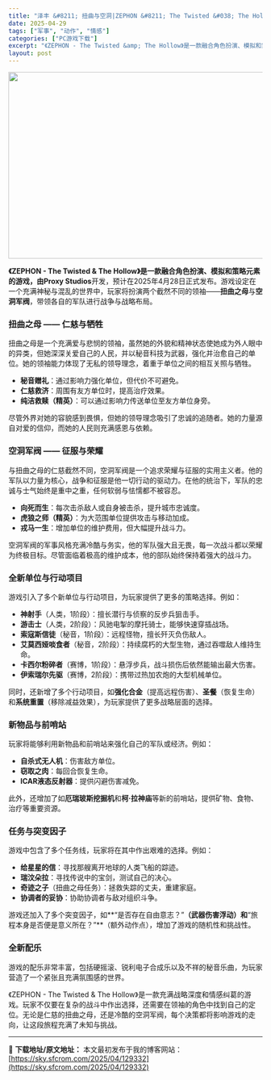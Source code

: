 ```yaml
---
title: "泽丰 &#8211; 扭曲与空洞|ZEPHON &#8211; The Twisted &#038; The Hollow|简体中文"
date: 2025-04-29
tags: ["军事", "动作", "情感"]
categories: ["PC游戏下载"]
excerpt: "《ZEPHON - The Twisted &amp; The Hollow》是一款融合角色扮演、模拟和策略元素的游戏，由Proxy Studios开发，预计在2025年4月28日正式发布。游戏设定在一个充满神秘与混乱的世界中，玩家将扮演两个截然不同的领袖——扭曲之母与空洞军阀，带领各自的军队进行战&hellip;"
layout: post
---
```


<img class="aligncenter size-full wp-image-129333" src="https://sky.sfcrom.com/wp-content/uploads/2025/04/2025042900234248.webp" alt="" width="660" height="370" />

<strong>《ZEPHON - The Twisted &amp; The Hollow》是一款融合角色扮演、模拟和策略元素的游戏，由Proxy Studios</strong>开发，预计在2025年4月28日正式发布。游戏设定在一个充满神秘与混乱的世界中，玩家将扮演两个截然不同的领袖——<strong>扭曲之母</strong>与<strong>空洞军阀</strong>，带领各自的军队进行战争与战略布局。
<h3><strong>扭曲之母</strong> —— 仁慈与牺牲</h3>
扭曲之母是一个充满爱与悲悯的领袖，虽然她的外貌和精神状态使她成为外人眼中的异类，但她深深关爱自己的人民，并以秘音科技为武器，强化并治愈自己的单位。她的领袖能力体现了无私的领导理念，着重于单位之间的相互关照与牺牲。
<ul>
 	<li><strong>秘音赠礼</strong>：通过影响力强化单位，但代价不可避免。</li>
 	<li><strong>仁慈救济</strong>：周围有友方单位时，提高治疗效果。</li>
 	<li><strong>纯洁救赎（精英）</strong>：可以通过影响力传送单位至友方单位身旁。</li>
</ul>
尽管外界对她的容貌感到畏惧，但她的领导理念吸引了忠诚的追随者。她的力量源自对爱的信仰，而她的人民则充满感恩与依赖。
<h3><strong>空洞军阀</strong> —— 征服与荣耀</h3>
与扭曲之母的仁慈截然不同，空洞军阀是一个追求荣耀与征服的实用主义者。他的军队以力量为核心，战争和征服是他一切行动的驱动力。在他的统治下，军队的忠诚与士气始终是重中之重，任何软弱与怯懦都不被容忍。
<ul>
 	<li><strong>向死而生</strong>：每次击杀敌人或自身被击杀，提升城市忠诚度。</li>
 	<li><strong>虎狼之师（精英）</strong>：为大范围单位提供攻击与移动加成。</li>
 	<li><strong>戎马一生</strong>：增加单位的维护费用，但大幅提升战斗力。</li>
</ul>
空洞军阀的军事风格充满冷酷与务实，他的军队强大且无畏，每一次战斗都以荣耀为终极目标。尽管面临着极高的维护成本，他的部队始终保持着强大的战斗力。
<h3><strong>全新单位与行动项目</strong></h3>
游戏引入了多个新单位与行动项目，为玩家提供了更多的策略选择。例如：
<ul>
 	<li><strong>神射手</strong>（人类，1阶段）：擅长潜行与侦察的反步兵狙击手。</li>
 	<li><strong>游击士</strong>（人类，2阶段）：风驰电掣的摩托骑士，能够快速穿插战场。</li>
 	<li><strong>索寇斯信徒</strong>（秘音，1阶段）：远程怪物，擅长歼灭负伤敌人。</li>
 	<li><strong>艾莫西娅啖食者</strong>（秘音，2阶段）：持续腐朽的大型生物，通过吞噬敌人维持生命。</li>
 	<li><strong>卡西尔粉碎者</strong>（赛博，1阶段）：悬浮步兵，战斗损伤后依然能输出最大伤害。</li>
 	<li><strong>伊索瑞尔先驱</strong>（赛博，2阶段）：携带过热加农炮的大型机械单位。</li>
</ul>
同时，还新增了多个行动项目，如<strong>强化合金</strong>（提高远程伤害）、<strong>圣餐</strong>（恢复生命）和<strong>系统重置</strong>（移除减益效果），为玩家提供了更多战略层面的选择。
<h3><strong>新物品与前哨站</strong></h3>
玩家将能够利用新物品和前哨站来强化自己的军队或经济。例如：
<ul>
 	<li><strong>自杀式无人机</strong>：伤害敌方单位。</li>
 	<li><strong>窃取之肉</strong>：每回合恢复生命。</li>
 	<li><strong>ICAR液态反射器</strong>：提供闪避伤害减免。</li>
</ul>
此外，还增加了如<strong>厄瑞玻斯挖掘机</strong>和<strong>柯·拉神庙</strong>等新的前哨站，提供矿物、食物、治疗等重要资源。
<h3><strong>任务与突变因子</strong></h3>
游戏中包含了多个任务线，玩家将在其中作出艰难的选择。例如：
<ul>
 	<li><strong>给星星的信</strong>：寻找那艘离开地球的人类飞船的踪迹。</li>
 	<li><strong>瑞汶朵拉</strong>：寻找传说中的宝剑，测试自己的决心。</li>
 	<li><strong>奇迹之子</strong>（扭曲之母任务）：拯救失踪的丈夫，重建家庭。</li>
 	<li><strong>协调者的妥协</strong>：协助协调者与敌对组织斗争。</li>
</ul>
游戏还加入了多个突变因子，如**“是否存在自由意志？”<strong>（武器伤害浮动）和</strong>“旅程本身是否便是意义所在？”**（额外动作点），增加了游戏的随机性和挑战性。
<h3><strong>全新配乐</strong></h3>
游戏的配乐非常丰富，包括硬摇滚、锐利电子合成乐以及不祥的秘音乐曲，为玩家营造了一个紧张且充满氛围感的世界。

《ZEPHON - The Twisted &amp; The Hollow》是一款充满战略深度和情感纠葛的游戏。玩家不仅要在复杂的战斗中作出选择，还需要在领袖的角色中找到自己的定位。无论是仁慈的扭曲之母，还是冷酷的空洞军阀，每个决策都将影响游戏的走向，让这段旅程充满了未知与挑战。

---
📖 **下载地址/原文地址：** 本文最初发布于我的博客网站：[https://sky.sfcrom.com/2025/04/129332](https://sky.sfcrom.com/2025/04/129332)

